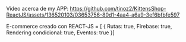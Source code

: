 Video acerca de my APP:
https://github.com/tinoz2/KittensShop-ReactJS/assets/136520103/03653756-80d1-4aa4-a6a9-3ef6bfbfe597

E-commerce creado con REACT-JS = [
{
    Rutas: true,
    Firebase: true,
    Rendering condicional: true,
    Eventos: true
}]

